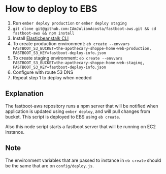 # How to deploy to EBS

1. Run `ember deploy production` or `ember deploy staging`
1. `git clone git@github.com:IAmJulianAcosta/fastboot-aws.git && cd fastboot-aws && npm install`
1. Install [Elasticbeanstalk CLI](http://docs.aws.amazon.com/elasticbeanstalk/latest/dg/eb-cli3-install.html)
1. To create production environment: `eb create --envvars FASTBOOT_S3_BUCKET=the-apothecary-shoppe-home-web-production, FASTBOOT_S3_KEY=fastboot-deploy-info.json`
1. To create staging environment: `eb create --envvars FASTBOOT_S3_BUCKET=the-apothecary-shoppe-home-web-staging, FASTBOOT_S3_KEY=fastboot-deploy-info.json`
1. Configure with route 53 DNS
1. Repeat step 1 to deploy when needed

## Explanation
The fastboot-aws repository runs a npm server that will be notified when application is updated using `ember deploy`, and will pull changes from bucket. This script is deployed to EBS using `eb create`.

Also this node script starts a fastboot server that will be running on EC2 instance.

## Note
The environment variables that are passed to instance in `eb create` should be the same that are on `config/deploy.js`.
